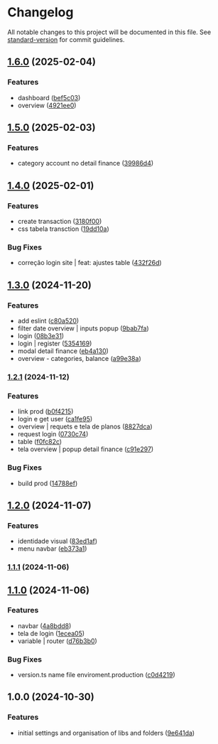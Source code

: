 # Changelog

All notable changes to this project will be documented in this file. See [standard-version](https://github.com/conventional-changelog/standard-version) for commit guidelines.

## [1.6.0](https://github.com/Guilhermee19/financee-web/compare/v1.5.0...v1.6.0) (2025-02-04)


### Features

* dashboard ([bef5c03](https://github.com/Guilhermee19/financee-web/commit/bef5c033a72766f60d048b14ace16a2e31e9f28c))
* overview ([4921ee0](https://github.com/Guilhermee19/financee-web/commit/4921ee07f0cd2a6c4b672138bc62b813827faefc))

## [1.5.0](https://github.com/Guilhermee19/financee-web/compare/v1.4.0...v1.5.0) (2025-02-03)


### Features

* category account no detail finance ([39986d4](https://github.com/Guilhermee19/financee-web/commit/39986d43577d8e47c8b48bb5a895430c7cc92dd5))

## [1.4.0](https://github.com/Guilhermee19/financee-web/compare/v1.3.0...v1.4.0) (2025-02-01)


### Features

* create transaction ([3180f00](https://github.com/Guilhermee19/financee-web/commit/3180f003112cb79a42be7d78e6dffee11e059758))
* css tabela transction ([19dd10a](https://github.com/Guilhermee19/financee-web/commit/19dd10a9a6cf7441db68086ab4c6166c6dba21fb))


### Bug Fixes

* correção login site | feat: ajustes table ([432f26d](https://github.com/Guilhermee19/financee-web/commit/432f26de331ec6b056ea65abf6a08de33576e2f4))

## [1.3.0](https://github.com/Guilhermee19/financee-web/compare/v1.2.1...v1.3.0) (2024-11-20)


### Features

* add eslint ([c80a520](https://github.com/Guilhermee19/financee-web/commit/c80a520e96ccdacd179edb1e97b064907e0a5a73))
* filter date overview | inputs popup ([9bab7fa](https://github.com/Guilhermee19/financee-web/commit/9bab7fa204f6303357d30a2951d6ae3a3c668d06))
* login ([08b3e31](https://github.com/Guilhermee19/financee-web/commit/08b3e31c8cd5fe45a0e551ad0a90ab3c505f73f3))
* login | register ([5354169](https://github.com/Guilhermee19/financee-web/commit/535416961a2bbf60d6c10ab80dacba8b855e087c))
* modal detail finance ([eb4a130](https://github.com/Guilhermee19/financee-web/commit/eb4a130daf63ea14d3aaa1463a354934f229a027))
* overview - categories, balance ([a99e38a](https://github.com/Guilhermee19/financee-web/commit/a99e38ad6e37b7b529c99a8df4bbf73643e5b087))

### [1.2.1](https://github.com/Guilhermee19/financee-web/compare/v1.2.0...v1.2.1) (2024-11-12)


### Features

* link prod ([b0f4215](https://github.com/Guilhermee19/financee-web/commit/b0f4215550e30fd894a394cb4351396c718dd616))
* login e get user ([ca1fe95](https://github.com/Guilhermee19/financee-web/commit/ca1fe9561a2572718c6ee0bd9828d265c840d952))
* overview | requets e tela de planos ([8827dca](https://github.com/Guilhermee19/financee-web/commit/8827dca15b2e9b5963d4d3bcb02a2057dcb5a041))
* request login ([0730c74](https://github.com/Guilhermee19/financee-web/commit/0730c7479ced0bd47b50d05475ee64b7796776c6))
* table ([f0fc82c](https://github.com/Guilhermee19/financee-web/commit/f0fc82c3ea5419a427ffc19305b9b18a22363ee3))
* tela overview | popup detail finance ([c91e297](https://github.com/Guilhermee19/financee-web/commit/c91e297af3f41b46d21bcaa54997e233fbd302ed))


### Bug Fixes

* build prod ([14788ef](https://github.com/Guilhermee19/financee-web/commit/14788ef26443a68453e9002be24e12f44b5d1aca))

## [1.2.0](https://github.com/Guilhermee19/financee-web/compare/v1.1.1...v1.2.0) (2024-11-07)


### Features

* identidade visual ([83ed1af](https://github.com/Guilhermee19/financee-web/commit/83ed1af7e095895ec31ecc37c4f8228f51d29a9f))
* menu navbar ([eb373a1](https://github.com/Guilhermee19/financee-web/commit/eb373a11bf33344d8066e189eec4457839f40c7a))

### [1.1.1](https://github.com/Guilhermee19/financee-web/compare/v1.1.0...v1.1.1) (2024-11-06)

## [1.1.0](https://github.com/Guilhermee19/financee-web/compare/v1.0.0...v1.1.0) (2024-11-06)


### Features

* navbar ([4a8bdd8](https://github.com/Guilhermee19/financee-web/commit/4a8bdd8c9a41d664a44536e868662380efbb40ae))
* tela de login ([1ecea05](https://github.com/Guilhermee19/financee-web/commit/1ecea05bb938a011537dbf10766b22f1da4ab478))
* variable | router ([d76b3b0](https://github.com/Guilhermee19/financee-web/commit/d76b3b00303ce7e4b1879afa4cc89e1fb20d37e4))


### Bug Fixes

* version.ts name file enviroment.production ([c0d4219](https://github.com/Guilhermee19/financee-web/commit/c0d4219e06b1e992392cd48941d6390d72d96eb9))

## 1.0.0 (2024-10-30)


### Features

* initial settings and organisation of libs and folders ([9e641da](https://github.com/Guilhermee19/financee-web/commit/9e641da6201135ed9d1907da3430ad891e5a4110))
